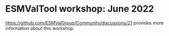 # ESMValTool workshop: June 2022

https://github.com/ESMValGroup/Community/discussions/21
provides more information about this workshop.

